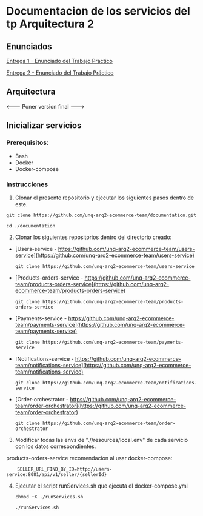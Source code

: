 # Documentacion de los servicios del tp Arquitectura 2


## Enunciados

[Entrega 1 - Enunciado del Trabajo Práctico]()

[Entrega 2 - Enunciado del Trabajo Práctico]()


## Arquitectura


<--- Poner version final --->


## Inicializar servicios

### Prerequisitos:

- Bash
- Docker
- Docker-compose


### Instrucciones

1) Clonar el presente repositorio y ejecutar los siguientes pasos dentro de este.

```git clone https://github.com/unq-arq2-ecommerce-team/documentation.git```

```cd ./documentation```

2) Clonar los siguientes repositorios dentro del directorio creado:

- [Users-service - https://github.com/unq-arq2-ecommerce-team/users-service](https://github.com/unq-arq2-ecommerce-team/users-service)

    ```git clone https://github.com/unq-arq2-ecommerce-team/users-service```

- [Products-orders-service - https://github.com/unq-arq2-ecommerce-team/products-orders-service](https://github.com/unq-arq2-ecommerce-team/products-orders-service)

    ```git clone https://github.com/unq-arq2-ecommerce-team/products-orders-service```

- [Payments-service - https://github.com/unq-arq2-ecommerce-team/payments-service](https://github.com/unq-arq2-ecommerce-team/payments-service)

    ```git clone https://github.com/unq-arq2-ecommerce-team/payments-service```

- [Notifications-service - https://github.com/unq-arq2-ecommerce-team/notifications-service](https://github.com/unq-arq2-ecommerce-team/notifications-service)

    ```git clone https://github.com/unq-arq2-ecommerce-team/notifications-service```

- [Order-orchestrator - https://github.com/unq-arq2-ecommerce-team/order-orchestrator](https://github.com/unq-arq2-ecommerce-team/order-orchestrator)

    ```git clone https://github.com/unq-arq2-ecommerce-team/order-orchestrator```



3) Modificar todas las envs de "./<servicio>/resources/local.env" de cada servicio con los datos correspondientes. 

products-orders-service recomendacion al usar docker-compose:
```
    SELLER_URL_FIND_BY_ID=http://users-service:8081/api/v1/seller/{sellerId}
```

4) Ejecutar el script runServices.sh que ejecuta el docker-compose.yml

    ```chmod +X ./runServices.sh```

    ```./runServices.sh```

